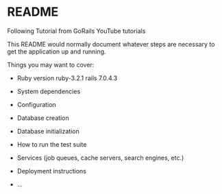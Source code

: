 # README

Following Tutorial from GoRails YouTube tutorials

This README would normally document whatever steps are necessary to get the
application up and running.

Things you may want to cover:

* Ruby version
ruby-3.2.1
rails 7.0.4.3

* System dependencies

* Configuration

* Database creation

* Database initialization

* How to run the test suite

* Services (job queues, cache servers, search engines, etc.)

* Deployment instructions

* ...
